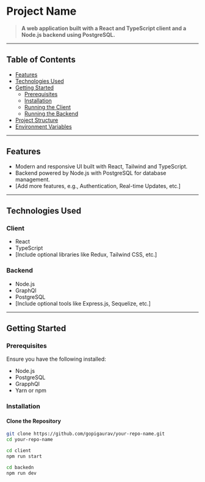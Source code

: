 # Project Name

> **A web application built with a React and TypeScript client and a Node.js backend using PostgreSQL.**

---

## Table of Contents

- [Features](#features)
- [Technologies Used](#technologies-used)
- [Getting Started](#getting-started)
  - [Prerequisites](#prerequisites)
  - [Installation](#installation)
  - [Running the Client](#running-the-client)
  - [Running the Backend](#running-the-backend)
- [Project Structure](#project-structure)
- [Environment Variables](#environment-variables)

---

## Features

- Modern and responsive UI built with React, Tailwind and TypeScript.
- Backend powered by Node.js with PostgreSQL for database management.
- [Add more features, e.g., Authentication, Real-time Updates, etc.]

---

## Technologies Used

### Client
- React
- TypeScript
- [Include optional libraries like Redux, Tailwind CSS, etc.]

### Backend
- Node.js
- GraphQl
- PostgreSQL
- [Include optional tools like Express.js, Sequelize, etc.]

---

## Getting Started

### Prerequisites

Ensure you have the following installed:
- Node.js
- PostgreSQL
- GrapphQl
- Yarn or npm

### Installation

#### Clone the Repository
```bash
git clone https://github.com/gopigaurav/your-repo-name.git
cd your-repo-name

cd client
npm run start

cd backedn
npm run dev
